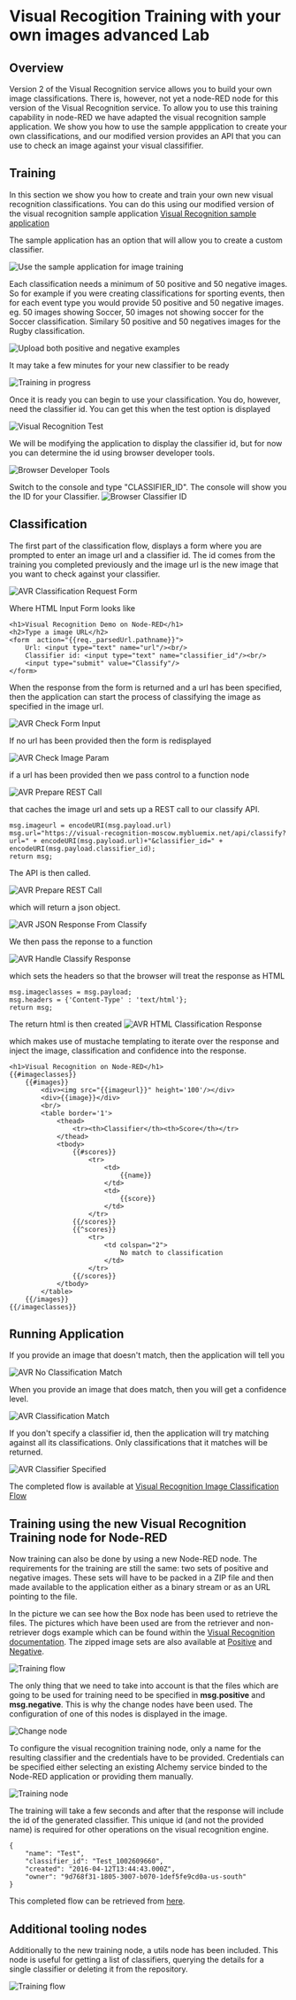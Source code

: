 # Visual Recogition Training with your own images advanced Lab
## Overview
Version 2 of the Visual Recognition service allows you to build your own image classifications. There is, however, not
yet a node-RED node for this version of the Visual Recognition service. To allow you to use this training capability in
node-RED we have adapted the visual recognition sample application. We show you how to use the sample appplication to create
your own classifications, and our modified version provides an API that you can use to check an image against your visual 
classififier. 

## Training
In this section we show you how to create and train your own new visual recognition classifications. You can do this using 
our modified version of the visual recognition sample 
application [Visual Recognition sample application](https://visual-recognition-moscow.mybluemix.net/)

The sample application has an option that will allow you to create a custom classifier.  

![Use the sample application for image training](images/avr_sample_app_train_option.png)

Each classification needs a minimum of 50 positive and 50 negative images. So for example if you were creating 
classifications for sporting events, then for each event type you would provide 50 positive and 50 negative images. eg.
50 images showing Soccer, 50 images not showing soccer for the Soccer classification. Similary 50 positive and 50 negatives images 
for the Rugby classification. 

![Upload both positive and negative examples](images/avr_sample_image_training.png)

It may take a few minutes for your new classifier to be ready

![Training in progress](images/avr_sample_training_inprogress.png)

Once it is ready you can begin to use your classification. You do, however, need the classifier id. You can get this when 
the test option is displayed

![Visual Recognition Test](images/avr_classifier_test_option.png)

We will be modifying the application to display the classifier id, but for now you can determine the 
id using browser developer tools.

![Browser Developer Tools](images/avr_browser_developer_tools.png)

Switch to the console and type "CLASSIFIER_ID". The console will show you the ID for your Classifier.
![Browser Classifier ID](images/avr_browser_console_classifier_id.png)

## Classification

The first part of the classification flow, displays a form where you are prompted to enter an image url and a classifier id. The id comes from the training you 
completed previously and the image url is the new image that you want to check against your classifier.

![AVR Classification Request Form](images/avr_show_input_form.png)

Where HTML Input Form looks like 
```
<h1>Visual Recognition Demo on Node-RED</h1>
<h2>Type a image URL</h2>
<form  action="{{req._parsedUrl.pathname}}">
    Url: <input type="text" name="url"/><br/>
    Classifier id: <input type="text" name="classifier_id"/><br/>
    <input type="submit" value="Classify"/>
</form>
```

When the response from the form is returned and a url has been specified, then the application can start the process of 
classifying the image as specified in the image url.

![AVR Check Form Input](images/avr_check_input_from_form.png)

If no url has been provided then the form is redisplayed
 
![AVR Check Image Param](images/avr_check_image_param.png)

if a url has been provided then we pass control to a function node

![AVR Prepare REST Call](images/avr_classify_function_node.png)

that caches the image url and sets up a REST call to our classify API.

```
msg.imageurl = encodeURI(msg.payload.url)
msg.url="https://visual-recognition-moscow.mybluemix.net/api/classify?url=" + encodeURI(msg.payload.url)+"&classifier_id=" + encodeURI(msg.payload.classifier_id);
return msg;
```

The API is then called.

![AVR Prepare REST Call](images/avr_rest_call_classify.png)

which will return a json object.

![AVR JSON Response From Classify](images/avr_classify_return_json.png)

We then pass the reponse to a function

![AVR Handle Classify Response](images/avr_handle_classify_response.png)

which sets the headers so that the browser will treat the response as HTML
```
msg.imageclasses = msg.payload;
msg.headers = {'Content-Type' : 'text/html'};
return msg;
```

The return html is then created
![AVR HTML Classification Response](images/avr_classification_html_response.png)

which makes use of mustache templating to iterate over the response and inject the image, classification and confidence
into the response.

```
<h1>Visual Recognition on Node-RED</h1>
{{#imageclasses}}
    {{#images}}
        <div><img src="{{imageurl}}" height='100'/></div>
        <div>{{image}}</div>
        <br/>
        <table border='1'>
            <thead>
                <tr><th>Classifier</th><th>Score</th></tr>
            </thead>
            <tbody>
                {{#scores}}
                    <tr>
                        <td>
                            {{name}}
                        </td>
                        <td>
                            {{score}}
                        </td>
                    </tr>
                {{/scores}} 
                {{^scores}}
                    <tr>
                        <td colspan="2">
                            No match to classification
                        </td>
                    </tr>
                {{/scores}}                
            </tbody>
        </table>
    {{/images}}    
{{/imageclasses}}
```

## Running Application

If you provide an image that doesn't match, then the application will tell you

![AVR No Classification Match](images/avr_no_match.png)

When you provide an image that does match, then you will get a confidence level.

![AVR Classification Match](images/avr_classification_match.png)

If you don't specify a classifier id, then the application will try matching against all its classifications. Only classifications 
that it matches will be returned.

![AVR Classifier Specified](images/avr_no_classifier_input.png)



The completed flow is available at [Visual Recognition Image Classification Flow](avr_classify_image_flow.json)

## Training using the new Visual Recognition Training node for Node-RED

Now training can also be done by using a new Node-RED node. The requirements for the training are still the same: two sets of positive and negative images. These sets will have to be packed in a ZIP file and then made available to the application either as a binary stream or as an URL pointing to the file.

In the picture we can see how the Box node has been used to retrieve the files. The pictures which have been used are from the retriever and non-retriever dogs example which can be found within the [Visual Recognition documentation](https://visual-recognition-demo.mybluemix.net/train). The zipped image sets are also available at [Positive](files/retrievers_positive.zip) and [Negative](files/retrievers_negative.zip).

![Training flow](images/vr_training1.png)

The only thing that we need to take into account is that the files which are going to be used for training need to be specified in <b>msg.positive</b> and <b>msg.negative</b>. This is why the change nodes have been used. The configuration of one of this nodes is displayed in the image. 

![Change node](images/vr_training2.png)

To configure the visual recognition training node, only a name for the resulting classifier and the credentials have to be provided. Credentials can be specified either selecting an existing Alchemy service binded to the Node-RED application or providing them manually.

![Training node](images/vr_training3.png)

The training will take a few seconds and after that the response will include the id of the generated classifier. This unique id (and not the provided name) is required for other operations on the visual recognition engine.

```
{   
    "name": "Test", 
    "classifier_id": "Test_1002609660", 
    "created": "2016-04-12T13:44:43.000Z", 
    "owner": "9d768f31-1805-3007-b070-1def5fe9cd0a-us-south" 
}
```

This completed flow can be retrieved from [here](./avr_train_image_flow.json).

## Additional tooling nodes

Additionally to the new training node, a utils node has been included. This node is useful for getting a list of classifiers, querying the details for a single classifier or deleting it from the repository.

![Training flow](images/vr_utils1.png)

